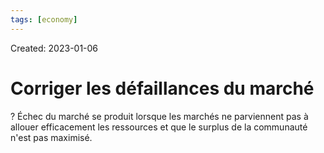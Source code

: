 ```yaml
---
tags: [economy] 
---
```

Created: 2023-01-06

# Corriger les défaillances du marché
?
Échec du marché se produit lorsque les marchés ne parviennent pas à allouer efficacement les ressources et que le surplus de la communauté n'est pas maximisé.
<!--SR:!2023-06-26,98,230-->